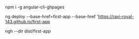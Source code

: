 npm i -g angular-cli-ghpages 

ng deploy --base-href=first-app  --base-href 'https://ravi-royal-143.github.io/first-app

ngh --dir dist/first-app
